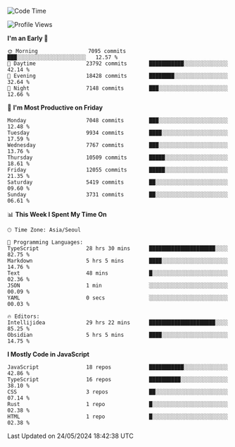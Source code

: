 <!--START_SECTION:waka-->
![Code Time](http://img.shields.io/badge/Code%20Time-6%2C110%20hrs%2017%20mins-blue)

![Profile Views](http://img.shields.io/badge/Profile%20Views-0-blue)

**I'm an Early 🐤** 

```text
🌞 Morning                7095 commits        ███░░░░░░░░░░░░░░░░░░░░░░   12.57 % 
🌆 Daytime                23792 commits       ███████████░░░░░░░░░░░░░░   42.14 % 
🌃 Evening                18428 commits       ████████░░░░░░░░░░░░░░░░░   32.64 % 
🌙 Night                  7148 commits        ███░░░░░░░░░░░░░░░░░░░░░░   12.66 % 
```
📅 **I'm Most Productive on Friday** 

```text
Monday                   7048 commits        ███░░░░░░░░░░░░░░░░░░░░░░   12.48 % 
Tuesday                  9934 commits        ████░░░░░░░░░░░░░░░░░░░░░   17.59 % 
Wednesday                7767 commits        ███░░░░░░░░░░░░░░░░░░░░░░   13.76 % 
Thursday                 10509 commits       █████░░░░░░░░░░░░░░░░░░░░   18.61 % 
Friday                   12055 commits       █████░░░░░░░░░░░░░░░░░░░░   21.35 % 
Saturday                 5419 commits        ██░░░░░░░░░░░░░░░░░░░░░░░   09.60 % 
Sunday                   3731 commits        ██░░░░░░░░░░░░░░░░░░░░░░░   06.61 % 
```


📊 **This Week I Spent My Time On** 

```text
🕑︎ Time Zone: Asia/Seoul

💬 Programming Languages: 
TypeScript               28 hrs 30 mins      █████████████████████░░░░   82.75 % 
Markdown                 5 hrs 5 mins        ████░░░░░░░░░░░░░░░░░░░░░   14.76 % 
Text                     48 mins             █░░░░░░░░░░░░░░░░░░░░░░░░   02.36 % 
JSON                     1 min               ░░░░░░░░░░░░░░░░░░░░░░░░░   00.09 % 
YAML                     0 secs              ░░░░░░░░░░░░░░░░░░░░░░░░░   00.03 % 

🔥 Editors: 
Intellijidea             29 hrs 22 mins      █████████████████████░░░░   85.25 % 
Obsidian                 5 hrs 5 mins        ████░░░░░░░░░░░░░░░░░░░░░   14.75 % 
```

**I Mostly Code in JavaScript** 

```text
JavaScript               18 repos            ███████████░░░░░░░░░░░░░░   42.86 % 
TypeScript               16 repos            ██████████░░░░░░░░░░░░░░░   38.10 % 
CSS                      3 repos             ██░░░░░░░░░░░░░░░░░░░░░░░   07.14 % 
Rust                     1 repo              █░░░░░░░░░░░░░░░░░░░░░░░░   02.38 % 
HTML                     1 repo              █░░░░░░░░░░░░░░░░░░░░░░░░   02.38 % 
```




 Last Updated on 24/05/2024 18:42:38 UTC
<!--END_SECTION:waka-->
